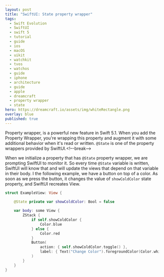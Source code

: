 ```yaml
---
layout: post
title: "SwiftUI: State property wrapper"
tags:
  - Swift Evolution
  - SwiftUI
  - swift 5
  - tutorial
  - guide
  - ios
  - macOS
  - uikit
  - watchkit
  - tvos
  - watchos
  - guide
  - iphone
  - architecture
  - guide
  - apple
  - dreamcraft
  - property wrapper
  - state
hero: https://dreamcraft.io/assets/img/whiteRectangle.png
overlay: blue
published: true
---
```

Property wrapper, is a powerful new feature in Swift 5.1. When you add the Property Wrapper, you're wrapping this property and augment it with some additional behavior when it's read or written. `@State` is one of the property wrappers provided by SwiftUI.<!–-break-–>

When we initialize a property that has `@State` property wrapper, we are prompting SwiftUI to monitor it. So every time `@State` variable is written, SwiftUI will know that and will update the views that depend on that variable in their body. I the following example, we have a button on top of a color. As soon as we press the button, it changes the value of `showColdColor` state property, and SwiftUI recreates View.

```swift
struct ExampleView: View {
  
    @State private var showColdColor: Bool = false

    var body: some View {
        ZStack {
            if self.showColdColor {
                Color.blue
            } else {
                Color.red
            }
            Button(
                action: { self.showColdColor.toggle() },
                label: { Text("Change Color").foregroundColor(Color.white) }
            )
        }
    }
}
```

